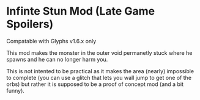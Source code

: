 # Infinte Stun Mod (Late Game Spoilers)
Compatable with Glyphs v1.6.x only

This mod makes the monster in the outer void permanetly stuck where he spawns and he can no longer harm you.

This is not intented to be practical as it makes the area (nearly) impossible to complete (you can use a glitch that lets you wall jump to get one of the orbs) but rather it is supposed to be a proof of concept mod (and a bit funny).
